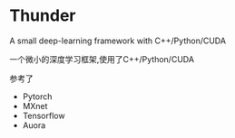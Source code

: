 # Thunder
A small deep-learning framework with C++/Python/CUDA

一个微小的深度学习框架,使用了C++/Python/CUDA

参考了
* Pytorch
* MXnet
* Tensorflow
* Auora
